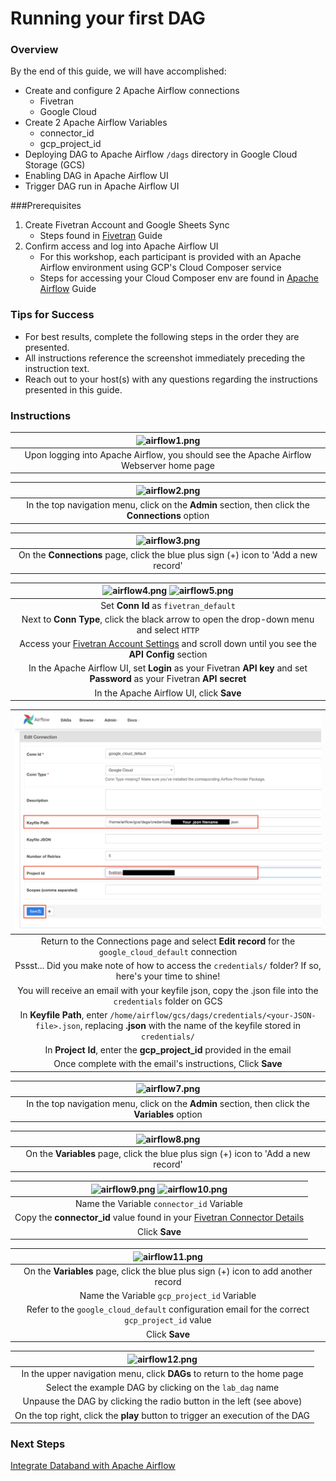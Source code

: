 # Running your first DAG
### Overview
By the end of this guide, we will have accomplished:
* Create and configure 2 Apache Airflow connections
  * Fivetran
  * Google Cloud
* Create 2 Apache Airflow Variables
  * connector_id
  * gcp_project_id
* Deploying DAG to Apache Airflow `/dags` directory in Google Cloud Storage (GCS)
* Enabling DAG in Apache Airflow UI
* Trigger DAG run in Apache Airflow UI

###Prerequisites
1. Create Fivetran Account and Google Sheets Sync
   * Steps found in [Fivetran](https://github.com/databand-ai/DatabandFivetranWorkshop/tree/master/guide/fivetran#fivetran) Guide
2. Confirm access and log into Apache Airflow UI
   * For this workshop, each participant is provided with an Apache Airflow environment using GCP's Cloud Composer service
   * Steps for accessing your Cloud Composer env are found in [Apache Airflow](https://github.com/databand-ai/DatabandFivetranWorkshop/tree/master/guide/apache-airflow#apache-airflow) Guide

### Tips for Success
* For best results, complete the following steps in the order they are presented.
* All instructions reference the screenshot immediately preceding the instruction text.
* Reach out to your host(s) with any questions regarding the instructions presented in this guide.

### Instructions
| ![airflow1.png](../../images/airflow1.png) |
|:--:|
| Upon logging into Apache Airflow, you should see the Apache Airflow Webserver home page |

  
| ![airflow2.png](../../images/airflow2.png) |
|:--:|
| In the top navigation menu, click on the **Admin** section, then click the **Connections** option |

  
| ![airflow3.png](../../images/airflow3.png) |
|:--:|
| On the **Connections** page, click the blue plus sign (+) icon to 'Add a new record' |


| ![airflow4.png](../../images/airflow4.png) ![airflow5.png](../../images/airflow5.png) |
|:--:|
| Set **Conn Id** as `fivetran_default` |
| Next to **Conn Type**, click the black arrow to open the drop-down menu and select `HTTP` |
| Access your [Fivetran Account Settings](https://fivetran.com/account/settings) and scroll down until you see the **API Config** section |
| In the Apache Airflow UI, set **Login** as your Fivetran **API key** and set **Password** as your Fivetran **API secret** |
| In the Apache Airflow UI, click **Save** |


| ![airflow6.png](../../images/airflow6.png) |
|:--:|
| Return to the Connections page and select **Edit record** for the `google_cloud_default` connection |
| Pssst... Did you make note of how to access the `credentials/` folder? If so, here's your time to shine! |
| You will receive an email with your keyfile json, copy the .json file into the `credentials` folder on GCS |
| In **Keyfile Path**, enter `/home/airflow/gcs/dags/credentials/<your-JSON-file>.json`, replacing **<your-JSON-file>.json** with the name of the keyfile stored in `credentials/`  |
| In **Project Id**, enter the **gcp_project_id** provided in the email |
| Once complete with the email's instructions, Click **Save** | 


| ![airflow7.png](../../images/airflow7.png) |
|:--:|
| In the top navigation menu, click on the **Admin** section, then click the **Variables** option |

  
| ![airflow8.png](../../images/airflow8.png) |
|:--:|
| On the **Variables** page, click the blue plus sign (+) icon to 'Add a new record' |


| ![airflow9.png](../../images/airflow9.png) ![airflow10.png](../../images/airflow10.png) |
|:--:|
| Name the Variable `connector_id` Variable |
| Copy the **connector_id** value found in your [Fivetran Connector Details](https://fivetran.com/dashboard/connectors/google_sheets/google_sheets.forestfires/setup) |
| Click **Save** |

  
| ![airflow11.png](../../images/airflow11.png) |
|:--:|
| On the **Variables** page, click the blue plus sign (+) icon to add another record |
| Name the Variable `gcp_project_id` Variable |
| Refer to the `google_cloud_default` configuration email for the correct `gcp_project_id` value |
| Click **Save** |


| ![airflow12.png](../../images/airflow12.png) |
|:--:|
| In the upper navigation menu, click **DAGs** to return to the home page |
| Select the example DAG by clicking on the `lab_dag` name |
| Unpause the DAG by clicking the radio button in the left (see above) |
| On the top right, click the **play** button to trigger an execution of the DAG|


### Next Steps
[Integrate Databand with Apache Airflow](https://github.com/databand-ai/DatabandFivetranWorkshop/tree/master/guide/databand#integrate-databand-with-apache-airflow-)
